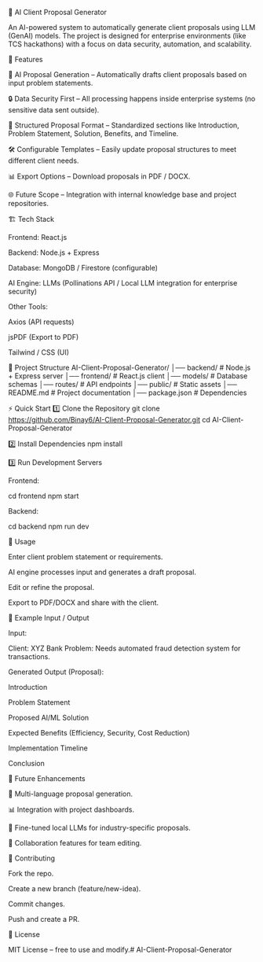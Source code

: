 📄 AI Client Proposal Generator

An AI-powered system to automatically generate client proposals using LLM (GenAI) models.
The project is designed for enterprise environments (like TCS hackathons) with a focus on data security, automation, and scalability.

🚀 Features

🤖 AI Proposal Generation – Automatically drafts client proposals based on input problem statements.

🔒 Data Security First – All processing happens inside enterprise systems (no sensitive data sent outside).

📂 Structured Proposal Format – Standardized sections like Introduction, Problem Statement, Solution, Benefits, and Timeline.

🛠 Configurable Templates – Easily update proposal structures to meet different client needs.

📊 Export Options – Download proposals in PDF / DOCX.

🌐 Future Scope – Integration with internal knowledge base and project repositories.

🏗 Tech Stack

Frontend: React.js

Backend: Node.js + Express

Database: MongoDB / Firestore (configurable)

AI Engine: LLMs (Pollinations API / Local LLM integration for enterprise security)

Other Tools:

Axios (API requests)

jsPDF (Export to PDF)

Tailwind / CSS (UI)

📂 Project Structure
AI-Client-Proposal-Generator/
│── backend/          # Node.js + Express server
│── frontend/         # React.js client
│── models/           # Database schemas
│── routes/           # API endpoints
│── public/           # Static assets
│── README.md         # Project documentation
│── package.json      # Dependencies

⚡ Quick Start
1️⃣ Clone the Repository
git clone https://github.com/Binay6/AI-Client-Proposal-Generator.git
cd AI-Client-Proposal-Generator

2️⃣ Install Dependencies
npm install

3️⃣ Run Development Servers

Frontend:

cd frontend
npm start


Backend:

cd backend
npm run dev

📘 Usage

Enter client problem statement or requirements.

AI engine processes input and generates a draft proposal.

Edit or refine the proposal.

Export to PDF/DOCX and share with the client.

📌 Example Input / Output

Input:

Client: XYZ Bank
Problem: Needs automated fraud detection system for transactions.


Generated Output (Proposal):

Introduction

Problem Statement

Proposed AI/ML Solution

Expected Benefits (Efficiency, Security, Cost Reduction)

Implementation Timeline

Conclusion

🔮 Future Enhancements

📝 Multi-language proposal generation.

📊 Integration with project dashboards.

🧠 Fine-tuned local LLMs for industry-specific proposals.

🔗 Collaboration features for team editing.

🤝 Contributing

Fork the repo.

Create a new branch (feature/new-idea).

Commit changes.

Push and create a PR.

📜 License

MIT License – free to use and modify.﻿# AI-Client-Proposal-Generator

